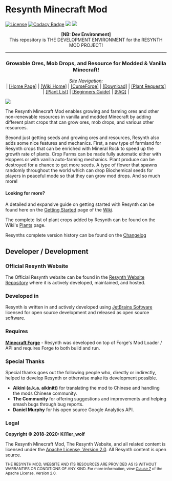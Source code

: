 # Resynth Minecraft Mod

[![License](https://img.shields.io/badge/License-Apache%202.0-blue.svg)](https://opensource.org/licenses/Apache-2.0)
[![Codacy Badge](https://app.codacy.com/project/badge/Grade/35e65ea5f6c0426da2bf88d95822c8b1)](https://www.codacy.com/manual/LMelaia/Resynth-Mod?utm_source=github.com&amp;utm_medium=referral&amp;utm_content=Resynth-Minecraft-Mod/Resynth-Mod&amp;utm_campaign=Badge_Grade)
![](http://cf.way2muchnoise.eu/full_303846_downloads.svg)
![](http://cf.way2muchnoise.eu/versions/303846.svg)

<p align="center">
    <b>[NB: Dev Environment]</b> <br> This repository is THE DEVELOPMENT ENVIRONMENT for the RESYNTH MOD PROJECT!</b>
</p>

---

<h3 align="center"><b> Growable Ores, Mob Drops, and Resource for Modded & Vanilla Minecraft! </b></h3>

<p align="center">
    <i>Site Navigation:</i><br> |
    <a href="https://resynth-minecraft-mod.github.io">[Home Page]</a> |
    <a href="https://resynth-minecraft-mod.github.io/pages/wiki/home.html">[Wiki Home]</a> |
    <a href="https://www.curseforge.com/minecraft/mc-mods/resynth/">[CurseForge]</a> |
    <a href="https://resynth-minecraft-mod.github.io/pages/download.html">[Download]</a> |
    <a href="https://resynth-minecraft-mod.github.io/pages/wiki/plant-requests.html">[Plant Requests]</a> |
    <a href="https://resynth-minecraft-mod.github.io/pages/wiki/plants.html">[Plant List]</a> |
    <a href="https://resynth-minecraft-mod.github.io/pages/wiki/getting-started.html">[Beginners Guide]</a> |
    <a href="https://resynth-minecraft-mod.github.io/pages/faq/faq.html">[FAQ]</a> |
</p>

![](https://resynth-minecraft-mod.github.io/images/resynth.png)

The Resynth Minecraft Mod enables growing and farming ores and other non-renewable resources in vanilla and modded Minecraft by adding different plant crops that can grow ores, mob drops, and various other resources.

Beyond just getting seeds and growing ores and resources, Resynth also adds some nice features and mechanics. First, a new type of farmland for Resynth crops that can be enriched with Mineral Rock to speed up the growth rate of plants. Crop Farms can be made fully automatic either with Hoppers or with vanilla auto-farming mechanics. Plant produce can be destroyed for a chance to get more seeds. A type of flower that spawns randomly throughout the world which can drop Biochemical seeds for players in peaceful mode so that they can grow mod drops. And so much more!

#### Looking for more?

A detailed and expansive guide on getting started with Resynth can be found here on the [Getting Started](https://resynth-minecraft-mod.github.io/pages/wiki/getting-started.html) page of the [Wiki](https://resynth-minecraft-mod.github.io/pages/wiki/home.html).

The complete list of plant crops added by Resynth can be found on the Wiki's [Plants](https://resynth-minecraft-mod.github.io/pages/wiki/plants.html) page.

Resynths complete version history can be found on the [Changelog](https://resynth-minecraft-mod.github.io/pages/changelog/changelog.html)

## Developer / Development

### Official Resynth Website
The Official Resynth website can be found in the [Resynth Website Repository](https://github.com/Resynth-Minecraft-Mod/Resynth-Minecraft-Mod.github.io) where it is actively developed, maintained, and hosted.

### Developed in
Resynth is written in and actively developed using [JetBrains Software](https://www.jetbrains.com/?from=Resynth-Minecraft-Mod&Website) licensed for open source development and released as open source software.

### Requires
[**Minecraft Forge**](http://files.minecraftforge.net/) -
Resynth was developed on top of Forge's Mod Loader / API and requires Forge to both build and run.

### Special Thanks
Special thanks goes out the following people who, directly or indirectly, helped to develop Resynth or otherwise make its development possible.
<ul>
    <li><b>Aikini (a.k.a. aikinitt)</b> for translating the mod to Chinese and handling the mods Chinese community.</li>
    <li><b>The Community</b> for offering suggestions and improvements and helping smash bugs through bug reports.</li>
    <li><b>Daniel Murphy</b> for his open source Google Analytics API.</li>
</ul>

### Legal

**Copyright © 2018-2020: Ki11er_wolf**

The Resynth Minecraft Mod, The Resynth Website, and all related content is licensed under the [Apache License, Version 2.0](https://www.apache.org/licenses/LICENSE-2.0). All Resynth content is open source.

<small>THE RESYNTH MOD, WEBSITE AND ITS RESOURCES ARE PROVIDED AS IS WITHOUT WARRANTIES OR CONDITIONS OF ANY KIND. For more information, view [Clause 7](https://www.apache.org/licenses/LICENSE-2.0#no-warranty) of the Apache License, Version 2.0.</small>
